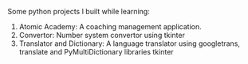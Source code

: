 Some python projects I built while learning:
1. Atomic Academy: A coaching management application.
2. Convertor: Number system convertor using tkinter
3. Translator and Dictionary: A language translator using googletrans, translate and PyMultiDictionary libraries tkinter
